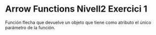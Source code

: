# Arrow Functions Nivell2 Exercici 1

Función flecha que devuelve un objeto que tiene como atributo el único parámetro de la función.
